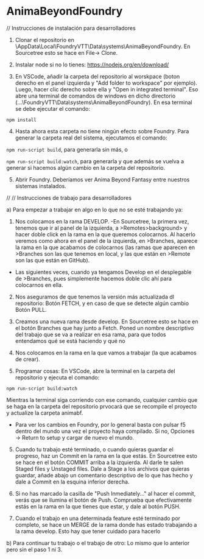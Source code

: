 # AnimaBeyondFoundry

// Instrucciones de instalación para desarrolladores

1) Clonar el repositorio en \AppData\Local\FoundryVTT\Data\systems\AnimaBeyondFoundry. En Sourcetree esto se hace en File-> Clone.

2) Instalar node si no lo tienes: https://nodejs.org/en/download/

3) En VSCode, añadir la carpeta del repositorio al worskpace (boton derecho en el panel izquierda y "Add folder to workspace" por ejemplo). Luego, hacer clic derecho sobre ella y "Open in integrated terminal". Eso abre una terminal de comandos de windows en dicho directorio (...\FoundryVTT\Data\systems\AnimaBeyondFoundry). En esa terminal se debe ejecutar el comando:

`npm install`

4) Hasta ahora esta carpeta no tiene ningún efecto sobre Foundry. Para generar la carpeta real del sistema, ejecutamos el comando:

`npm run-script build`, para generarla sin más, o 

`npm run-script build:watch`, para generarla y que además se vuelva a generar si hacemos algún cambio en la carpeta del repositorio.

5) Abrir Foundry. Deberíamos ver Anima Beyond Fantasy entre nuestros sistemas instalados.

//
// Instrucciones de trabajo para desarrolladores

a) Para empezar a trabajar en algo en lo que no se esté trabajando ya:

1) Nos colocamos en la rama DEVELOP. 
-En Sourcetree, la primera vez, tenemos que ir al panel de la izquierda, a >Remotes>background> y hacer doble click en la rama en la que queremos colocarnos. Al hacerlo veremos como ahora en el panel de la izquierda, en >Branches, aparece la rama en la que acabamos de colocarnos (las ramas que aparecen en >Branches son las que tenemos en local, y las que están en >Remote son las que están en GitHub). 
- Las siguientes veces, cuando ya tengamos Develop en el desplegable de >Branches, pues simplemente hacemos doble clic ahí para colocarnos en ella.

2) Nos aseguramos de que tenemos la versión más actualizada dl repositorio: Botón FETCH, y en caso de que se detecte algún cambio Botón PULL.

3) Creamos una nueva rama desde develop. En Sourcetree esto se hace en el botón Branches que hay junto a Fetch. Poned un nombre descriptivo del trabajo que se va a realizar en esa rama, para que todos entendamos qué se está haciendo y qué no

4) Nos colocamos en la rama en la que vamos a trabajar (la que acabamos de crear).

5) Programar cosas: En VSCode, abre la terminal en la carpeta del repositorio y ejecuta el comando:

`npm run-script build:watch`

Mientras la terminal siga corriendo con ese comando, cualquier cambio que se haga en la carpeta del repositorio prvocará que se recompile el proyecto y actualize la carpeta animabf.
- Para ver los cambios en Foundry, por lo general basta con pulsar f5 dentro del mundo una vez el proyecto haya compilado. Si no, Opciones -> Return to setup y cargar de nuevo el mundo.

5) Cuando tu trabajo esté terminado, o cuando quieras guardar el progreso, haz un Commit en la rama en la que estás. En Sourcetree esto se hace en el botón COMMIT arriba a la izquierda. Al darle te salen Staged files y Unstaged files. Dale a Stage a los archivos que quieras guardar, añade abajo un comentario descriptivo de lo que has hecho y dale a Commit en la esquina inferior derecha.

6) Si no has marcado la casilla de "Push Inmediately..." al hacer el commit, verás que se ilumina el botón de Push. Comprueba que efectivamente estás en la rama en la que tienes que estar, y dale al botón PUSH.

7) Cuando el trabajo en una determinada feature esté terminado por completo, se hace un MERGE de la rama donde has estado trabajando a la rama develop. Esto hay que tener cuidado para hacerlo

b) Para continuar tu trabajo o el trabajo de otro: Lo mismo que lo anterior pero sin el paso 1 ni 3.